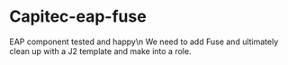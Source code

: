 # Capitec-eap-fuse

EAP component tested and happy\n We need to add Fuse and ultimately clean up with a J2 template and make into a role. 
